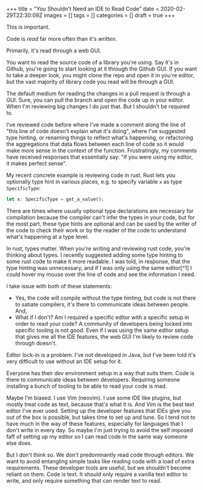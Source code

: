 +++
title = "You Shouldn't Need an IDE to Read Code"
date = 2020-02-29T22:30:09Z
images = []
tags = []
categories = []
draft = true
+++

This is important.

Code is _read_ far more often than it's _written_.

Primarily, it's read through a web GUI.

You want to read the source code of a library you're using.  Say it's in
Github, you're going to start looking at it through the Github GUI. If you want
to take a deeper look, you might clone the repo and open it in you're editor,
but the vast majority of library code you read will be through a GUI.

The default medium for reading the changes in a pull request is through a GUI.
Sure, you can pull the branch and open the code up in your editor. When I'm
reviewing big changes I do just that. But I shouldn't be required to.

I've reviewed code before where I've made a comment along the line of "this
line of code doesn't explain what it's doing", where I've suggested type
hinting, or renaming things to reflect what's happening, or refactoring the
aggregations that data flows between each line of code so it would make more
sense in the context of the function.  Frustratingly, my comments have received
responses that essentially say: "if you were using my editor, it makes perfect
sense".

My recent concrete example is reviewing code in rust. Rust lets you optionally
type hint in various places, e.g. to specify variable `x` as type
`SpecificType`:

```rust
let x: SpecificType = get_a_value();
```

There are times where usually optional type declarations are necessary for
compilation because the compiler can't infer the types in your code, but for
the most part, these type hints are optional and can be used by the writer of
the code to check their work or by the reader of the code to understand what's
happening at a type level.

In rust, types matter. When you're writing and reviewing rust code, you're
thinking about types.  I recently suggested adding some type hinting to some
rust code to make it more readable. I was told, in response, that the type
hinting was unnecessary, and if I was only using the same editor[^1] I could
hover my mouse over the line of code and see the information I need.

I take issue with both of these statements:

* Yes, the code will compile without the type hinting, but code is not there to
  satiate compilers, it's there to communicate ideas between people. And,
* What if I don't? Am I required a specific editor with a specific setup in
  order to read your code? A community of developers being locked into specific
  tooling is not good.  Even if I was using the same editor setup that gives me
  all the IDE features, the web GUI I'm likely to review code through doesn't.

Editor lock-in is a problem.  I've not developed in Java, but I've been told
it's very difficult to use without an IDE setup for it.

Everyone has their dev environment setup in a way that suits them. Code is
there to communicate ideas between developers. Requiring someone installing a
bunch of tooling to be able to read your code is mad.

Maybe I'm biased. I use Vim (neovim). I use some IDE like plugins, but mostly
treat code as text, because that's what it is. And Vim is the best text editor
I've ever used. Setting up the developer features that IDEs give you out of the
box is possible, but takes time to set up and tune.  So I tend not to have much
in the way of these features, especially for languages that I don't write in
every day.  So maybe I'm just trying to avoid the self imposed faff of setting
up my editor so I can read code in the same way someone else does.

But I don't think so. We don't predominantly read code through editors. We want
to avoid entangling simple tasks like reading code with a load of extra
requirements.  These developer tools are useful, but we shouldn't become
reliant on them.  Code is text.  It should only require a vanilla text editor
to write, and only require something that can render text to read.

